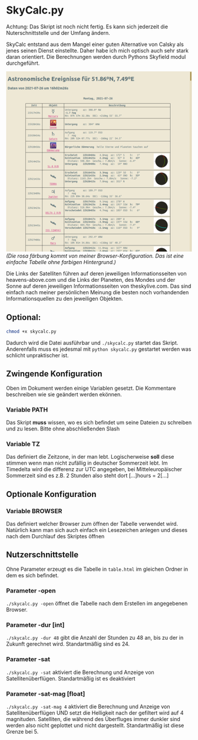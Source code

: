 # SkyCalc.py
Achtung: Das Skript ist noch nicht fertig. Es kann sich jederzeit die Nuterschnittstelle und der Umfang ändern.

SkyCalc entstand aus dem Mangel einer guten Alternative von Calsky als jenes seinen Dienst einstellte. Daher habe ich mich optisch auch sehr stark daran orientiert. Die Berechnungen werden durch Pythons Skyfield modul durchgeführt.

![Screenshot](screenshot.png)
*(Die rosa färbung kommt von meiner Browser-Konfiguration. Das ist eine einfache Tabelle ohne farbigen Hintergrund.)*

Die Links der Satelliten führen auf deren jeweiligen Informationsseiten von heavens-above.com und die Links der Planeten, des Mondes und der Sonne auf deren jeweiligen Informationsseiten von theskylive.com. Das sind einfach nach meiner persönlichen Meinung die besten noch vorhandenden Informationsquellen zu den jeweiligen Objekten.

## Optional:
```bash
chmod +x skycalc.py
```
Dadurch wird die Datei ausführbar und ```./skycalc.py``` startet das Skript. Anderenfalls muss es jedesmal mit ```python skycalc.py``` gestartet werden was schlicht unpraktischer ist.

## Zwingende Konfiguration
Oben im Dokument werden einige Variablen gesetzt. Die Kommentare beschreiben wie sie geändert werden ekönnen.

### Variable PATH
Das Skript **muss** wissen, wo es sich befindet um seine Dateien zu schreiben und zu lesen. Bitte ohne abschließenden Slash

### Variable TZ
Das definiert die Zeitzone, in der man lebt. Logischerweise **soll** diese stimmen wenn man nicht zufällig in deutscher Sommerzeit lebt. Im Timedelta wird die differenz zur UTC angegeben, bei Mitteleuropäischer Sommerzeit sind es z.B. 2 Stunden also steht dort [...]hours = 2[...]

## Optionale Konfiguration

### Variable BROWSER
Das definiert welcher Browser zum öffnen der Tabelle verwendet wird. Natürlich kann man sich auch einfach ein Lesezeichen anlegen und dieses nach dem Durchlauf des Skriptes öffnen

## Nutzerschnittstelle
Ohne Parameter erzeugt es die Tabelle in ```table.html``` im gleichen Ordner in dem es sich befindet.

### Parameter -open
``./skycalc.py -open`` öffnet die Tabelle nach dem Erstellen im angegebenen Browser.

### Parameter -dur [int]
`./skycalc.py -dur 48` gibt die Anzahl der Stunden zu 48 an, bis zu der in Zukunft gerechnet wird. Standartmäßig sind es 24.

### Parameter -sat
`./skycalc.py -sat` aktiviert die Berechnung und Anzeige von Satellitenüberflügen. Standartmäßig ist es deaktiviert

### Parameter -sat-mag [float]
`./skycalc.py -sat-mag 4` aktiviert die Berechnung und Anzeige von Satellitenüberflügen UND setzt die Helligkeit nach der gefiltert wird auf 4 magnituden. Satelliten, die während des Überfluges immer dunkler sind werden also nicht geplottet und nicht dargestellt. Standartmäßig ist diese Grenze bei 5.

